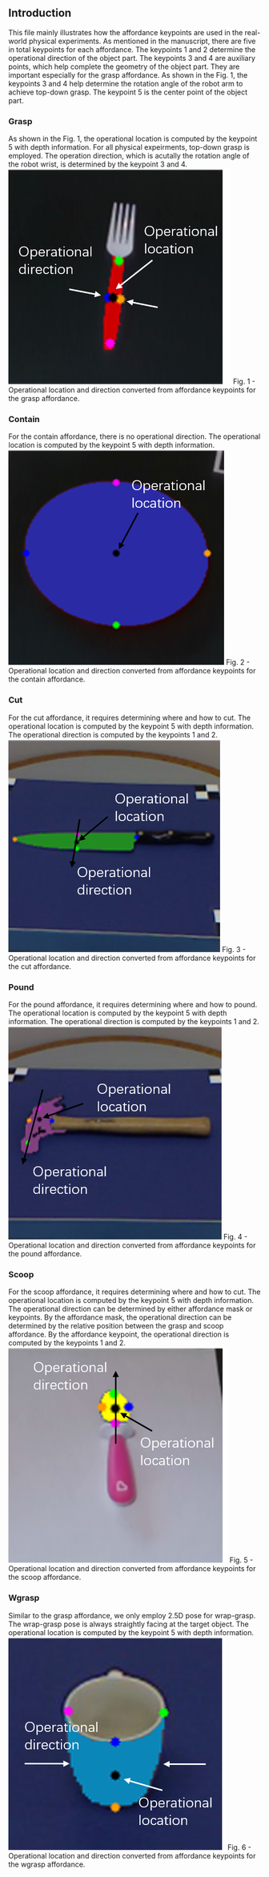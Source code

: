 ## Introduction
This file mainly illustrates how the affordance keypoints are used in the real-world physical experiments. 
As mentioned in the manuscript, there are five in total keypoints for each affordance. The keypoints 1 and 2 determine the operational direction of the object part.
The keypoints 3 and 4 are auxiliary points, which help complete the geometry of the object part. They are important especially for the grasp affordance. 
As shown in the Fig. 1, the keypoints 3 and 4 help determine the rotation angle of the robot arm to achieve top-down grasp. 
The keypoint 5 is the center point of the object part.

### Grasp
As shown in the Fig. 1, the operational location is computed by the keypoint 5 with depth information. For all physical expeirments, top-down grasp is employed. 
The operation direction, which is acutally the rotation angle of the robot wrist, is determined by the keypoint 3 and 4.
![image](../img/fig_exp_grasp.png)
Fig. 1 - Operational location and direction converted from affordance keypoints for the grasp affordance.

### Contain
For the contain affordance, there is no operational direction. The operational location is computed by the keypoint 5 with depth information.
![image](../img/fig_exp_contain.png)
Fig. 2 - Operational location and direction converted from affordance keypoints for the contain affordance.

### Cut
For the cut affordance, it requires determining where and how to cut. The operational location is computed by the keypoint 5 with depth information. 
The operational direction is computed by the keypoints 1 and 2.
![image](../img/fig_exp_cut.png)
Fig. 3 - Operational location and direction converted from affordance keypoints for the cut affordance.

### Pound
For the pound affordance, it requires determining where and how to pound. The operational location is computed by the keypoint 5 with depth information. 
The operational direction is computed by the keypoints 1 and 2.
![image](../img/fig_exp_pound.png)
Fig. 4 - Operational location and direction converted from affordance keypoints for the pound affordance.

### Scoop
For the scoop affordance, it requires determining where and how to cut. The operational location is computed by the keypoint 5 with depth information. 
The operational direction can be determined by either affordance mask or keypoints. By the affordance mask, the operational direction can be determined by the 
relative position between the grasp and scoop affordance. By the affordance keypoint, the operational direction is computed by the keypoints 1 and 2.
![image](../img/fig_exp_scoop.png)
Fig. 5 - Operational location and direction converted from affordance keypoints for the scoop affordance.

### Wgrasp
Similar to the grasp affordance, we only employ 2.5D pose for wrap-grasp. The wrap-grasp pose is always straightly facing at the target object. 
The operational location is computed by the keypoint 5 with depth information.
![image](../img/fig_exp_wgrasp.png)
Fig. 6 - Operational location and direction converted from affordance keypoints for the wgrasp affordance.
